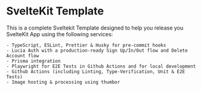 # SvelteKit Template

This is a complete Sveltekit Template designed to help you release you SvelteKit App using the following services:

    - TypeScript, ESLint, Prettier & Husky for pre-commit hooks
    - Lucia Auth with a production-ready Sign Up/In/Out flow and Delete Account flow
    - Prisma integration
    - Playwright for E2E Tests in Github Actions and for local development
    - Github Actions (including Linting, Type-Verification, Unit & E2E Tests)
    - Image hosting & processing using thumbor
